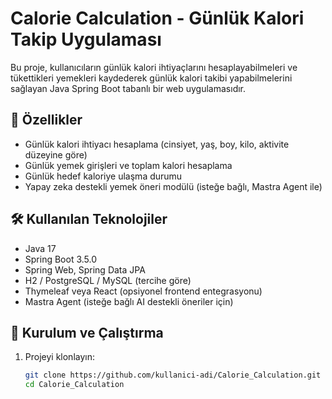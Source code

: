 # Calorie Calculation - Günlük Kalori Takip Uygulaması

Bu proje, kullanıcıların günlük kalori ihtiyaçlarını hesaplayabilmeleri ve tükettikleri yemekleri kaydederek günlük kalori takibi yapabilmelerini sağlayan Java Spring Boot tabanlı bir web uygulamasıdır.

## 🚀 Özellikler

- Günlük kalori ihtiyacı hesaplama (cinsiyet, yaş, boy, kilo, aktivite düzeyine göre)
- Günlük yemek girişleri ve toplam kalori hesaplama
- Günlük hedef kaloriye ulaşma durumu
- Yapay zeka destekli yemek öneri modülü (isteğe bağlı, Mastra Agent ile)

## 🛠️ Kullanılan Teknolojiler

- Java 17
- Spring Boot 3.5.0
- Spring Web, Spring Data JPA
- H2 / PostgreSQL / MySQL (tercihe göre)
- Thymeleaf veya React (opsiyonel frontend entegrasyonu)
- Mastra Agent (isteğe bağlı AI destekli öneriler için)

## 🔧 Kurulum ve Çalıştırma

1. Projeyi klonlayın:
   ```bash
   git clone https://github.com/kullanici-adi/Calorie_Calculation.git
   cd Calorie_Calculation
